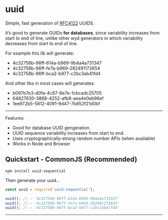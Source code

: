 # uuid #

Simple, fast generation of [RFC4122](http://www.ietf.org/rfc/rfc4122.txt) UUIDS.

It’s good to generate GUIDs **for databases**, since variability increases from start to end of line, unlike other wyd generators in which variability decreases from start to end of line.

For example this lib will generate:
* 4c32758b-96ff-614a-b969-9b4a4a731347
* 4c32758b-96ff-fe7a-b969-282491172654
* 4c32758b-96ff-bca2-b977-c2bc3ab41fd4

And other libs in most cases will generates: 
* b097b7e3-d0fa-4c87-8e7e-1cbcadc25705
* 64827630-3868-4252-afb8-aea4e0eb96ef
* 1ee972b5-5812-4091-9d47-7b852f21d0bf

----

Features:

* Good for database UUID gengeration. 
* UUID sequence variability increases from start to end.
* Uses cryptographically-strong random number APIs (when available)
* Works in Node and Browser

## Quickstart - CommonJS (Recommended)

```shell
npm install uuid-sequential
```

Then generate your uuid...

```javascript
const uuid = require('uuid-sequential');

uuid(); // ⇨ '4c32758b-96ff-614a-b969-9b4a4a731347'
uuid(); // ⇨ '4c32758b-96ff-fe7a-b969-282491172654'
uuid(); // ⇨ '4c32758b-96ff-bca2-b977-c2bc3ab41fd4'
```

----
